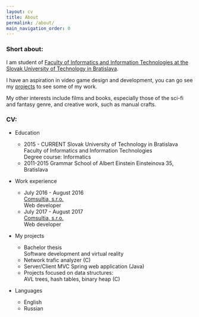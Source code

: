 ```yaml
---
layout: cv
title: About
permalink: /about/
main_navigation_order: 0 
---
```


### Short about: ###

I am student of [Faculty of Informatics and Information Technologies at the Slovak University of Technology in Bratislava](https://www.fiit.stuba.sk). 

I have an aspiration in video game design and development, you can go see my [projects](/projects) to see some of my work.

My other interests include films and books, especially those of the sci-fi and fantasy genre, and creative work, such as manual crafts.

### CV: ###
* Education
  * 2015 - CURRENT
    Slovak University of Technology in Bratislava <br />
    Faculty of Informatics and Information Technologies <br />
    Degree course: Informatics <br />
  * 2011-2015 Grammar School of Albert Einstein
    Einsteinova 35, Bratislava

* Work experience
  * July 2016 - August 2016 <br />
    [Comsultia, s.r.o.](https://comsultia.com) <br />
    Web developer
  * July 2017 - August 2017 <br />
    [Comsultia, s.r.o.](https://comsultia.com) <br />
    Web developer    

* My projects
  * Bachelor thesis <br />
    Software development and virtual reality
  * Network trafic analyzer (C)
  * Server/Client MVC Spring web application (Java)
  * Projects focused on data structures: <br />
    AVL trees, hash tables, binary heap (C) 

* Languages
  * English
  * Russian
